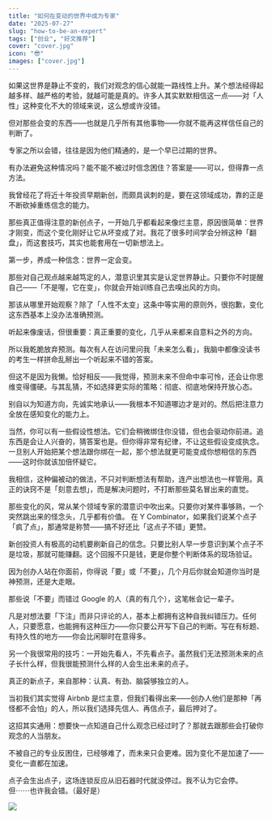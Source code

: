 ```yaml
---
title: "如何在变动的世界中成为专家"
date: "2025-07-27"
slug: "how-to-be-an-expert"
tags: ["创业", "好文推荐"]
cover: "cover.jpg"
icon: "😎"
images: ["cover.jpg"]
---
```

如果这世界是静止不变的，我们对观念的信心就能一路线性上升。某个想法经得起越多样、越严格的考验，就越可能是真的。许多人其实默默相信这一点——对「人性」这种变化不大的领域来说，这么想或许没错。



但对那些会变的东西——也就是几乎所有其他事物——你就不能再这样信任自己的判断了。



专家之所以会错，往往是因为他们精通的，是一个早已过期的世界。



有办法避免这种情况吗？能不能不被过时信念困住？答案是——可以，但得靠一点方法。



我曾经花了将近十年投资早期新创，而颇具讽刺的是，要在这领域成功，靠的正是不断砍掉重练信念的能力。



那些真正值得注意的新创点子，一开始几乎都看起来像烂主意，原因很简单：世界才刚变，而这个变化刚好让它从坏变成了对。我花了很多时间学会分辨这种「翻盘」，而这套技巧，其实也能套用在一切新想法上。



第一步，养成一种信念：世界一定会变。



那些对自己观点越来越笃定的人，潜意识里其实是认定世界静止。只要你不时提醒自己——「不是喔，它在变」，你就会开始训练自己去嗅出风的方向。



那该从哪里开始观察？除了「人性不太变」这条中等实用的原则外，很抱歉，变化这东西基本上没办法准确预测。



听起来像废话，但很重要：真正重要的变化，几乎从来都来自意料之外的方向。



所以我乾脆放弃预测。每次有人在访问里问我「未来怎么看」，我脑中都像没读书的考生一样拼命乱掰出一个听起来不错的答案。



但这不是因为我懒。恰好相反——我觉得，预测未来不但命中率可怜，还会让你思维变得僵硬。与其乱猜，不如选择更实际的策略：彻底、彻底地保持开放心态。



别自以为知道方向，先诚实地承认——我根本不知道哪边才是对的。然后把注意力全放在感知变化的能力上。



当然，你可以有一些假设性想法。它们会稍微绑住你没错，但也会驱动你前进。追东西是会让人兴奋的，猜答案也是。但你得非常有纪律，不让这些假设变成执念。
一旦别人开始把某个想法跟你绑在一起，那个想法就更可能变成你想相信的东西——这时你就该加倍怀疑它。



我相信，这种偏被动的做法，不只对判断想法有帮助，连产出想法也一样管用。真正的诀窍不是「刻意去想」，而是解决问题时，不打断那些莫名冒出来的直觉。



那些变化的风，常从某个领域专家的潜意识中吹出来。只要你对某件事够熟，一个突然跳出来的怪念头，几乎都有价值。
在 Y Combinator，如果我们说某个点子「疯了点」，那通常是称赞——搞不好还比「这点子不错」更赞。



新创投资人有极高的动机要刷新自己的信念。只要比别人早一步意识到某个点子不是垃圾，那就可能赚翻。这个回报不只是钱，更是你整个判断体系的现场验证。



因为创办人站在你面前，你得说「要」或「不要」，几个月后你就会知道你当时是神预测，还是大走眼。



那些说「不要」而错过 Google 的人（真的有几个），这笔帐会记一辈子。



凡是对想法要「下注」而非只评论的人，基本上都拥有这种自我纠错压力。任何人，只要愿意，也能拥有这种压力——你只要公开写下自己的判断。写在有标题、有持久性的地方——你会比闲聊时在意得多。



另一个我很常用的技巧：一开始先看人，不先看点子。虽然我们无法预测未来的点子长什么样，但我很能预测什么样的人会生出未来的点子。



真正的新点子，来自那种：认真、有劲、脑袋够独立的人。



当初我们其实觉得 Airbnb 是烂主意，但我们看得出来——创办人他们是那种「再怪都不会怕」的人，所以我们选择先信人、再信点子，最后押对了。



这招其实通用：想要快一点知道自己什么观念已经过时了？那就去跟那些会打破你观念的人当朋友。



不被自己的专业反困住，已经够难了，而未来只会更难。因为变化不是加速了——变化一直都在加速。



点子会生出点子，这场连锁反应从旧石器时代就没停过。我不认为它会停。
但⋯⋯也许我会错。（最好是）




![](https://prod-files-secure.s3.us-west-2.amazonaws.com/112d0858-5090-4d34-a606-b75eb8d65fd2/46476355-9cf3-4e99-9b7a-3531bc426380/1000202064.png?X-Amz-Algorithm=AWS4-HMAC-SHA256&X-Amz-Content-Sha256=UNSIGNED-PAYLOAD&X-Amz-Credential=ASIAZI2LB46676ASAYNC%2F20250925%2Fus-west-2%2Fs3%2Faws4_request&X-Amz-Date=20250925T051306Z&X-Amz-Expires=3600&X-Amz-Security-Token=IQoJb3JpZ2luX2VjEOX%2F%2F%2F%2F%2F%2F%2F%2F%2F%2FwEaCXVzLXdlc3QtMiJHMEUCIQCpKDX4clFmhuSqZre799vFNItuD49NY%2BicJWfl4RJloQIgIxjRl44Kk3vSV1sZNHgI2cdJ%2Bzo5tvuvpCOIv97EkGwq%2FwMIbRAAGgw2Mzc0MjMxODM4MDUiDCaMYDPjdORsqc1q8SrcA4eWtDs75k5nAU95%2BhRgVbuRR28HgSnmr%2FdL77ATPnDR3maK%2FpkB7vHikcCoBbaWxhGGAq3U%2FzQZyxzGO%2Fm8ftsNkINa0Q0YqsLgJda8goC6QqY%2Fxks%2FylU3BjRzbIrBCxnd6nc%2BzVE8cNlQNFBLJ5ggTpmklTClDeqzihC2p9Xzbj92072JJwgzK1SBC0NzHL%2B8h%2FRi%2BB53Dtr1ZmLpPau21p7IBLZ23p3wrJdeJ3vakz1Vefr%2BhNZ9tGLM%2Fr5YMJXOaSIJIbnn0pllUt2t9QkB3pdS%2FHEZerWCoxtRoB642aCoTy64aOFiEK%2B5EO56kc5yMJw29nz5BdD3UYQVjty1FANG9fcDdsHLywWL58wfM2Pr65%2Fa1oEdKPHEf%2BdQLVqgprUkErMHOuzM2ZxxMb3m6YoQwAoRLgG7DvPPjFuoYxo9j9Ks7zbBHE9H%2BplNEhqEvqfcvL%2B89gutI75tNjyIyCTruULkmE5XykhUsg7G%2BdBQFGbo9q9tbTeP0qkTzqxwZAM45ltYygQmRCoE%2BSaeiBRgKrto4m9fGlRCKxbII8XpAUF4FYIYuazomgWmluzCPuqpFLFDIK7ET%2ByTuDRm4ps%2BOJWXbuS5fyeBVgVsmcgDfGtnQGUCjqhoMOeF08YGOqUB0PsObEatUqJAB9tQoY87dEFpTpij7gG3X9Pi%2BF4qd4NHIPT937ir%2BIoMsO6cdmrs5q8Ot4Br%2FUf6pbLH6cWjhhLLjvxShIIJYTnQMnlYXsYenWAvSA81oeENjI%2FLukR7lv%2FnMewz2XhipdgmoM5%2FWrfAI61%2BSbpRkKUO97cekXimBoyuJ20fAAlYmFz%2FibAVv%2BjkIbLnGb6eu01e%2B4NdJSoN3Vo0&X-Amz-Signature=b47f3ef9c7b190a49c5a24522bbd8a60f89b6baf5af4fc3091d938652b47ed11&X-Amz-SignedHeaders=host&x-amz-checksum-mode=ENABLED&x-id=GetObject)

